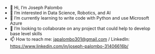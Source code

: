 - 👋 Hi, I’m Joseph Palombo
- 👀 I’m interested in Data Science, Robotics, and AI
- 🌱 I’m currently learning to write code with Python and use Microsoft Azure
- 💞️ I’m looking to collaborate on any project that could help to develop base level skills
- 📫 How to reach me: japalombo301@gmail.com / LinkedIn: https://www.linkedin.com/in/joseph-palombo-31406616b/

<!---
japalombo301/japalombo301 is a ✨ special ✨ repository because its `README.md` (this file) appears on your GitHub profile.
You can click the Preview link to take a look at your changes.
--->
